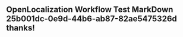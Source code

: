 <properties
ms.topic="hero-topic"
ms.test1="hero-topic"
ms.test2="test"/>

## OpenLocalization Workflow Test MarkDown 25b001dc-0e9d-44b6-ab87-82ae5475326d thanks!
